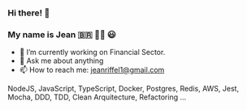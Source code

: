 ### Hi there! 👋

### My name is Jean 🇧🇷 🏳️‍🌈 😃  

- 🔭 I’m currently working on Financial Sector.
- 💬 Ask me about anything
- 📫 How to reach me: jeanriffel1@gmail.com

NodeJS, JavaScript, TypeScript, Docker, Postgres, Redis, AWS, Jest, Mocha, DDD, TDD, Clean Arquitecture, Refactoring ...

